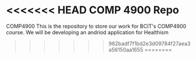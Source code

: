 <<<<<<< HEAD
COMP 4900 Repo
=======
COMP4900
This is the repository to store our work for BCIT's COMP4900 course.
We will be developing an andriod application for Healthism
>>>>>>> 962badf7f1bd2e3d09784f27aea3a56150aa1655
========
